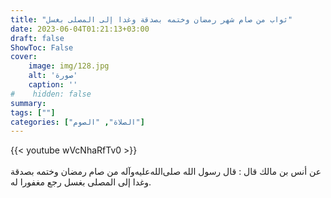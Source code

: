 ```yaml
---
title: "ثواب من صام شهر رمضان وختمه بصدقة وغدا إلى المصلى بغسل"
date: 2023-06-04T01:21:13+03:00
draft: false
ShowToc: False
cover:
    image: img/128.jpg
    alt: 'صورة'
    caption: ''
#    hidden: false
summary: 
tags: [""]
categories: ["الصلاة", "الصوم"]
---
```

  {{< youtube wVcNhaRfTv0 >}}  
 <br>
عن أنس بن مالك قال : قال
رسول الله صلى‌الله‌عليه‌وآله من صام رمضان وختمه بصدقة وغدا إلى المصلى بغسل
رجع مغفورا له.

